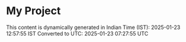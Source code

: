 # My Project

This content is dynamically generated in Indian Time (IST): 2025-01-23 12:57:55 IST
Converted to UTC: 2025-01-23 07:27:55 UTC

